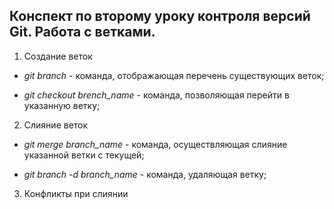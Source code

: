 ## Конспект по второму уроку контроля версий Git. Работа с ветками.

1. Создание веток

* *git branch* - команда, отображающая перечень существующих веток;

* *git checkout brench_name* - команда, позволяющая перейти в указанную ветку; 

2. Слияние веток

* *git merge branch_name* - команда, осуществляющая слияние указанной ветки с текущей;

* *git branch -d branch_name* - команда, удаляющая ветку;

3. Конфликты при слиянии



